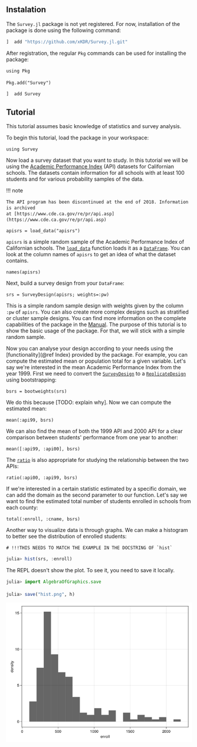 ## Instalation

The `Survey.jl` package is not yet registered. For now, installation of the package
is done using the following command:

```julia
]  add "https://github.com/xKDR/Survey.jl.git"
```

After registration, the regular `Pkg` commands can be used for installing the package:

```@repl
using Pkg

Pkg.add("Survey")
```

```julia
]  add Survey
```

## Tutorial

This tutorial assumes basic knowledge of statistics and survey analysis.

To begin this tutorial, load the package in your workspace:

```@repl tutorial
using Survey
```

Now load a survey dataset that you want to study. In this tutorial we will be using
the [Academic Performance Index](https://r-survey.r-forge.r-project.org/survey/html/api.html)
(API) datasets for Californian schools. The datasets contain information for all
schools with at least 100 students and for various probability samples of the
data.

!!! note

    The API program has been discontinued at the end of 2018. Information is archived
    at [https://www.cde.ca.gov/re/pr/api.asp](https://www.cde.ca.gov/re/pr/api.asp)

```@repl tutorial
apisrs = load_data("apisrs")
```

`apisrs` is a simple random sample of the Academic Performance Index of Californian
schools. The [`load_data`](@ref) function loads it as a
[`DataFrame`](https://dataframes.juliadata.org/stable/lib/types/#DataFrames.DataFrame).
You can look at the column names of `apisrs` to get an idea of what the dataset
contains.

```@repl tutorial
names(apisrs)
```

Next, build a survey design from your `DataFrame`:

```@repl tutorial
srs = SurveyDesign(apisrs; weights=:pw)
```

This is a simple random sample design with weights given by the column `:pw` of
`apisrs`. You can also create more complex designs such as stratified or cluster
sample designs. You can find more information on the complete capabilities of
the package in the [Manual](@ref). The purpose of this tutorial is to show the
basic usage of the package. For that, we will stick with a simple random sample.

Now you can analyse your design according to your needs using the
[functionality](@ref Index) provided by the package. For example, you can compute
the estimated mean or population total for a given variable. Let's say we're
interested in the mean Academic Performance Index from the year 1999. First we
need to convert the [`SurveyDesign`](@ref) to a [`ReplicateDesign`](@ref) using
bootstrapping:

```@repl tutorial
bsrs = bootweights(srs)
```

We do this because [TODO: explain why]. Now we can compute the estimated mean:

```@repl tutorial
mean(:api99, bsrs)
```

We can also find the mean of both the 1999 API and 2000 API for a clear
comparison between students' performance from one year to another:

```@repl tutorial
mean([:api99, :api00], bsrs)
```

The [`ratio`](@ref) is also appropriate for studying the relationship between
the two APIs:

```@repl tutorial
ratio(:api00, :api99, bsrs)
```

If we're interested in a certain statistic estimated by a specific domain, we
can add the domain as the second parameter to our function. Let's say we want
to find the estimated total number of students enrolled in schools from each
county:

```@repl tutorial
total(:enroll, :cname, bsrs)
```

Another way to visualize data is through graphs. We can make a histogram to
better see the distribution of enrolled students:

```@setup warning
# !!!THIS NEEDS TO MATCH THE EXAMPLE IN THE DOCSTRING OF `hist`
```

```julia
julia> hist(srs, :enroll)
```

The REPL doesn't show the plot. To see it, you need to save it locally.

```julia
julia> import AlgebraOfGraphics.save

julia> save("hist.png", h)
```

![](assets/hist.png)
